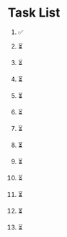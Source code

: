 # Task List

1. ✅ 

2. ⏳ 

3. ⏳ 

4. ⏳ 

5. ⏳ 

6. ⏳ 

7. ⏳ 

8. ⏳ 

9. ⏳ 

10. ⏳ 

11. ⏳ 

12. ⏳ 

13. ⏳ 


